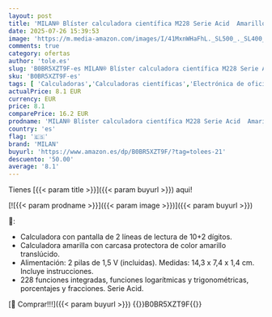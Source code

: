 ```yaml
---
layout: post
title: 'MILAN® Blíster calculadora científica M228 Serie Acid  Amarillo MILAN'
date: 2025-07-26 15:39:53
image: 'https://m.media-amazon.com/images/I/41MxnWHaFhL._SL500_._SL400_.jpg'
comments: true
category: ofertas
author: 'tole.es'
slug: 'B0BR5XZT9F-es MILAN® Blíster calculadora científica M228 Serie Acid...'
sku: 'B0BR5XZT9F-es'
tags: [ 'Calculadoras','Calculadoras científicas','Electrónica de oficina','Oficina y papelería','calculadora','milan','🇪🇸', ]
actualPrice: 8.1 EUR
currency: EUR
price: 8.1
comparePrice: 16.2 EUR
prodname: 'MILAN® Blíster calculadora científica M228 Serie Acid  Amarillo MILAN'
country: 'es'
flag: '🇪🇸'
brand: 'MILAN'
buyurl: 'https://www.amazon.es/dp/B0BR5XZT9F/?tag=tolees-21'
descuento: '50.00'
average: '8.1'
---
```


Tienes [{{< param title >}}]({{< param buyurl >}}) aqui!

[![{{< param prodname >}}]({{< param image >}})]({{< param buyurl >}})

🔎:

- Calculadora con pantalla de 2 líneas de lectura de 10+2 dígitos.
- Calculadora amarilla con carcasa protectora de color amarillo translúcido.
- Alimentación: 2 pilas de 1,5 V (incluidas). Medidas: 14,3 x 7,4 x 1,4 cm. Incluye instrucciones.
- 228 funciones integradas, funciones logarítmicas y trigonométricas, porcentajes y fracciones. Serie Acid.

[🛒 Comprar!!!]({{< param buyurl >}})
{{<world>}}B0BR5XZT9F{{</world>}}
